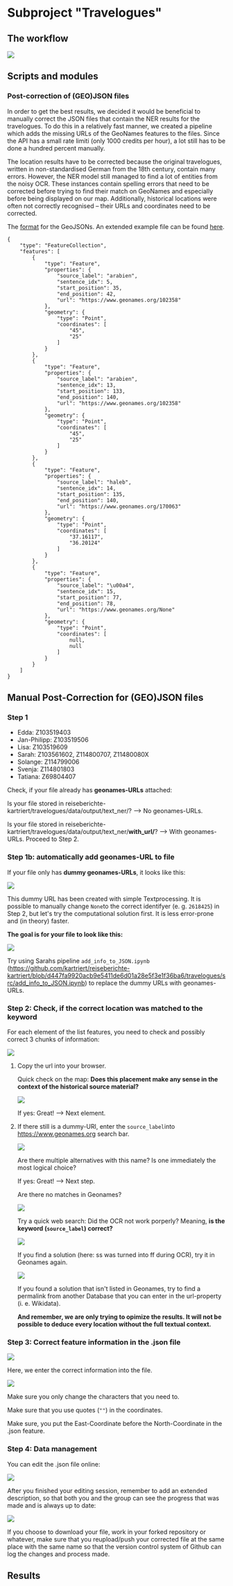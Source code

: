 # Subproject "Travelogues"

## The workflow
![](data/workflow.png)

## Scripts and modules


### Post-correction of (GEO)JSON files

In order to get the best results, we decided it would be beneficial to manually correct the JSON files
that contain the NER results for the travelogues. To do this in a relatively fast manner, we
created a pipeline which adds the missing URLs of the GeoNames features to the files. Since the API has a small rate limiti
(only 1000 credits per hour), a lot still has to be done a hundred percent manually.

The location results have to be corrected because the original travelogues, written in non-standardised German from the 18th century,
contain many errors. However, the NER model still managed to find a lot of entities from the noisy OCR. These instances contain
spelling errors that need to be corrected before trying to find their match on GeoNames and especially
before being displayed on our map. Additionally, historical locations were often not correctly recognised – their URLs and coordinates
need to be corrected.

The [format](https://en.wikipedia.org/wiki/GeoJSON) for the GeoJSONs.
An extended example file can be found [here](./data/output/text_ner/with_url/Z11480080X.json).
```
{
    "type": "FeatureCollection",
    "features": [
        {
            "type": "Feature",
            "properties": {
                "source_label": "arabien",
                "sentence_idx": 5,
                "start_position": 35,
                "end_position": 42,
                "url": "https://www.geonames.org/102358"
            },
            "geometry": {
                "type": "Point",
                "coordinates": [
                    "45",
                    "25"
                ]
            }
        },
        {
            "type": "Feature",
            "properties": {
                "source_label": "arabien",
                "sentence_idx": 13,
                "start_position": 133,
                "end_position": 140,
                "url": "https://www.geonames.org/102358"
            },
            "geometry": {
                "type": "Point",
                "coordinates": [
                    "45",
                    "25"
                ]
            }
        },
        {
            "type": "Feature",
            "properties": {
                "source_label": "haleb",
                "sentence_idx": 14,
                "start_position": 135,
                "end_position": 140,
                "url": "https://www.geonames.org/170063"
            },
            "geometry": {
                "type": "Point",
                "coordinates": [
                    "37.16117",
                    "36.20124"
                ]
            }
        },
        {
            "type": "Feature",
            "properties": {
                "source_label": "\u00a4",
                "sentence_idx": 15,
                "start_position": 77,
                "end_position": 78,
                "url": "https://www.geonames.org/None"
            },
            "geometry": {
                "type": "Point",
                "coordinates": [
                    null,
                    null
                ]
            }
        }
    ]
}
```

## Manual Post-Correction for (GEO)JSON files

### Step 1

- Edda: Z103519403
- Jan-Philipp: Z103519506
- Lisa: Z103519609
- Sarah: Z103561602, Z114800707, Z11480080X 
- Solange: Z114799006
- Svenja: Z114801803
- Tatiana: Z69804407

Check, if your file already has **geonames-URLs** attached:

Is your file stored in reiseberichte-kartriert/travelogues/data/output/text_ner/? --> No geonames-URLs.

Is your file stored in reiseberichte-kartriert/travelogues/data/output/text_ner/**with_url/**? --> With geonames-URLs. Proceed to Step 2.

### Step 1b: automatically add geonames-URL to file

If your file only has **dummy geonames-URLs**, it looks like this: 

![](data/dummyurl.png)

This dummy URL has been created with simple Textprocessing. It is possible to manually change ```None```to the correct identifyer (e. g. ```2618425```) in Step 2, but let's try the computational solution first. It is less error-prone and (in theory) faster.

**The goal is for your file to look like this:**

![](data/geonamesurl.png)

Try using Sarahs pipeline ```add_info_to_JSON.ipynb``` (https://github.com/kartriert/reiseberichte-kartriert/blob/d447fa9920acb9e5411de6d01a28e5f3e1f36ba6/travelogues/src/add_info_to_JSON.ipynb) to replace the dummy URLs with geonames-URLs. 

### Step 2: Check, if the correct location was matched to the keyword

For each element of the list features, you need to check and possibly correct 3 chunks of information:

![](data/postcorrection.png)

1.  Copy the url into your browser. 
    
    Quick check on the map: **Does this placement make any sense in the context of the historical source material?**
    
    ![](data/postcorrection02.png)
    
    If yes: Great! --> Next element.
    
2.  If there still is a dummy-URl, enter the ```source_label```into https://www.geonames.org search bar.

    ![](data/postcorrectionkeffelsdorf.png)
    
    Are there multiple alternatives with this name? Is one immediately the most logical choice?
    
    If yes: Great! --> Next step.
    
    Are there no matches in Geonames? 
    
    ![](data/postcorrectionkeffelsdorf02.png)
    
    Try a quick web search: Did the OCR not work porperly? Meaning, **is the keyword (```source_label```) correct?**
    
    ![](data/postcorrectionkeffelsdorf03.png)
    
    If you find a solution (here: ss was turned into ff during OCR), try it in Geonames again.
    
    ![](data/postcorrectionkeffelsdorf04.png)
    
    If you found a solution that isn't listed in Geonames, try to find a permalink from another Database that you can enter in the url-property (i. e. Wikidata).
    
    **And remember, we are only trying to opimize the results. It will not be possible to deduce every location without the full textual context.**
    
### Step 3: Correct feature information in the .json file
 
![](data/postcorrectionkeffelsdorf05.png)

Here, we enter the correct information into the file.

![](data/postcorrectionkeffelsdorf06.png)

Make sure you only change the characters that you need to.

Make sure that you use quotes (```""```) in the coordinates.

Make sure, you put the East-Coordinate before the North-Coordinate in the .json feature.

### Step 4: Data management

You can edit the .json file online:

![](data/datamanagement.png)

After you finished your editing session, remember to add an extended description, so that both you and the group can see the progress that was made and is always up to date:

![](data/datamanagement02.png)

If you choose to download your file, work in your forked repository or whatever, make sure that you reupload/push your corrected file at the same place with the same name so that the version control system of Github can log the changes and process made.
    
## Results

